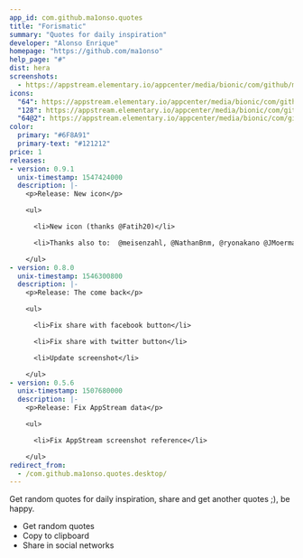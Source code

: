 ```yaml
---
app_id: com.github.ma1onso.quotes
title: "Forismatic"
summary: "Quotes for daily inspiration"
developer: "Alonso Enrique"
homepage: "https://github.com/ma1onso"
help_page: "#"
dist: hera
screenshots:
  - https://appstream.elementary.io/appcenter/media/bionic/com/github/ma1onso.quotes/2CD674EF846C509FDE9C52E1C7CDE70C/screenshots/image-1_orig.png
icons:
  "64": https://appstream.elementary.io/appcenter/media/bionic/com/github/ma1onso.quotes/2CD674EF846C509FDE9C52E1C7CDE70C/icons/64x64/com.github.ma1onso.quotes_com.github.ma1onso.quotes.png
  "128": https://appstream.elementary.io/appcenter/media/bionic/com/github/ma1onso.quotes/2CD674EF846C509FDE9C52E1C7CDE70C/icons/128x128/com.github.ma1onso.quotes_com.github.ma1onso.quotes.png
  "64@2": https://appstream.elementary.io/appcenter/media/bionic/com/github/ma1onso.quotes/2CD674EF846C509FDE9C52E1C7CDE70C/icons/64x64@2/com.github.ma1onso.quotes_com.github.ma1onso.quotes.png
color:
  primary: "#6F8A91"
  primary-text: "#121212"
price: 1
releases:
- version: 0.9.1
  unix-timestamp: 1547424000
  description: |-
    <p>Release: New icon</p>

    <ul>

      <li>New icon (thanks @Fatih20)</li>

      <li>Thanks also to:  @meisenzahl, @NathanBnm, @ryonakano @JMoerman for translations and bugfixes</li>

    </ul>
- version: 0.8.0
  unix-timestamp: 1546300800
  description: |-
    <p>Release: The come back</p>

    <ul>

      <li>Fix share with facebook button</li>

      <li>Fix share with twitter button</li>

      <li>Update screenshot</li>

    </ul>
- version: 0.5.6
  unix-timestamp: 1507680000
  description: |-
    <p>Release: Fix AppStream data</p>

    <ul>

      <li>Fix AppStream screenshot reference</li>

    </ul>
redirect_from:
  - /com.github.ma1onso.quotes.desktop/
---
```


<p>Get random quotes for daily inspiration, share and get another quotes ;), be happy.</p>
<ul>
  <li>Get random quotes</li>
  <li>Copy to clipboard</li>
  <li>Share in social networks</li>
</ul>